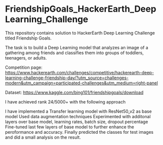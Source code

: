 # FriendshipGoals_HackerEarth_DeepLearning_Challenge

This repository contains solution to HackerEarth Deep Learning Challenge titled Friendship Goals. 

The task is to build a Deep Learning model that analyzes an image of a gathering among friends and classifies them into groups of toddlers, teenagers, or adults.

Competition page: https://www.hackerearth.com/challenges/competitive/hackerearth-deep-learning-challenge-friendship-day/?utm_source=challenges-modern&utm_campaign=participated-challenges&utm_medium=right-panel

Dataset: https://www.kaggle.com/bing101/friendshipgoals/download

I have achieved rank 24/5000+ with the following approach

I have implemented a Transfer learning model with ResNet50_v2 as base model
Used data augmentation techniques
Experimented with additonal layers over base model, learning rates, batch size, dropout percentage 
Fine-tuned last few layers of base model to further enhance the peroformance and accuracy.
Finally predicted the classes for test images and did a small analysis on the result.
